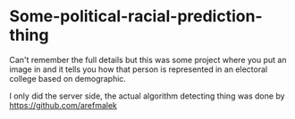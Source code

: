 # Some-political-racial-prediction-thing
Can't remember the full details but this was some project where you put an image in and it tells you how that person is represented in an electoral college based on demographic.

I only did the server side, the actual algorithm detecting thing was done by https://github.com/arefmalek
